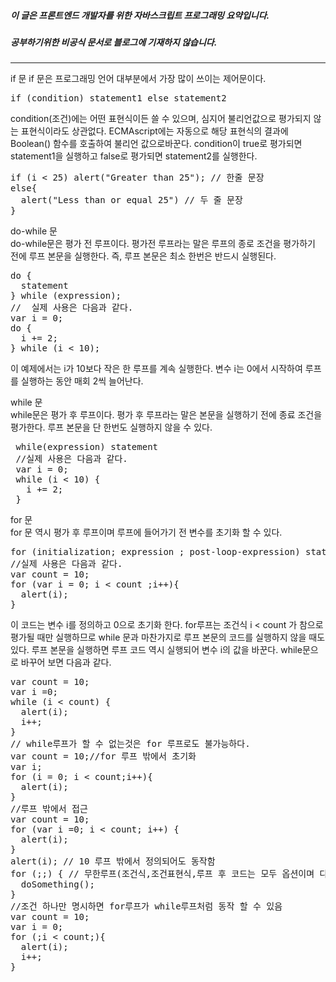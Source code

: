 ##### 이 글은 프론트엔드 개발자를 위한 자바스크립트 프로그래밍 요약입니다.
##### 공부하기위한 비공식 문서로 블로그에 기재하지 않습니다.
<hr>
if 문  
if 문은 프로그래밍 언어 대부분에서 가장 많이 쓰이는 제어문이다.
<pre>
if (condition) statement1 else statement2
</pre>

condition(조건)에는 어떤 표현식이든 쓸 수 있으며, 심지어 불리언값으로 평가되지 않는 표현식이라도 상관없다.
ECMAscript에는 자동으로 해당 표현식의 결과에 Boolean() 함수를 호출하여 불리언 값으로바꾼다.
condition이 true로 평가되면 statement1을 실행하고 false로 평가되면 statement2를 실행한다.
<pre>
if (i < 25) alert("Greater than 25"); // 한줄 문장
else{
  alert("Less than or equal 25") // 두 줄 문장
}
</pre>

do-while 문  
do-while문은 평가 전 루프이다. 평가전 루프라는 말은 루프의 종로 조건을 평가하기 전에 루프 본문을 실행한다.
즉, 루프 본문은 최소 한번은 반드시 실행된다.  
<pre>
do {
  statement
} while (expression);
//  실제 사용은 다음과 같다.
var i = 0;
do {
  i += 2;
} while (i < 10);
</pre>
이 예제에서는 i가 10보다 작은 한 루프를 계속 실행한다. 변수 i는 0에서 시작하여 루프를 실행하는 동안 매회 2씩 늘어난다.  

while 문  
while문은 평가 후 루프이다. 평가 후 루프라는 말은 본문을 실행하기 전에 종료 조건을 평가한다.
루프 본문을 단 한번도 실행하지 않을 수 있다.  
<pre>
 while(expression) statement
 //실제 사용은 다음과 같다.
 var i = 0;
 while (i < 10) {
   i += 2;
 }
</pre>

for 문  
for 문 역시 평가 후 루프이며 루프에 들어가기 전 변수를 초기화 할 수 있다.
<pre>
for (initialization; expression ; post-loop-expression) statement
//실제 사용은 다음과 같다.
var count = 10;
for (var i = 0; i < count ;i++){
  alert(i);
}
</pre>  

이 코드는 변수 i를 정의하고 0으로 초기화 한다. for루프는 조건식  i < count 가 참으로 평가될 때만 실행하므로
while 문과 마찬가지로 루프 본문의 코드를 실행하지 않을 때도 있다. 루프 본문을 실행하면 루프 코드 역시 실행되어
변수 i의 값을 바꾼다. while문으로 바꾸어 보면 다음과 같다.  
<pre>
var count = 10;
var i =0;
while (i < count) {
  alert(i);
  i++;
}
// while루프가 할 수 없는것은 for 루프로도 불가능하다.
var count = 10;//for 루프 밖에서 초기화
var i;
for (i = 0; i < count;i++){
  alert(i);
}
//루프 밖에서 접근
var count = 10;
for (var i =0; i < count; i++) {
  alert(i);
}
alert(i); // 10 루프 밖에서 정의되어도 동작함
for (;;) { // 무한루프(조건식,조건표현식,루프 후 코드는 모두 옵션이며 다음과같이 모든 옵션이 생략하면 무한루프가 된다.)
  doSomething();
}
//조건 하나만 명시하면 for루프가 while루프처럼 동작 할 수 있음
var count = 10;
var i = 0;
for (;i < count;){
  alert(i);
  i++;
}
</pre>

